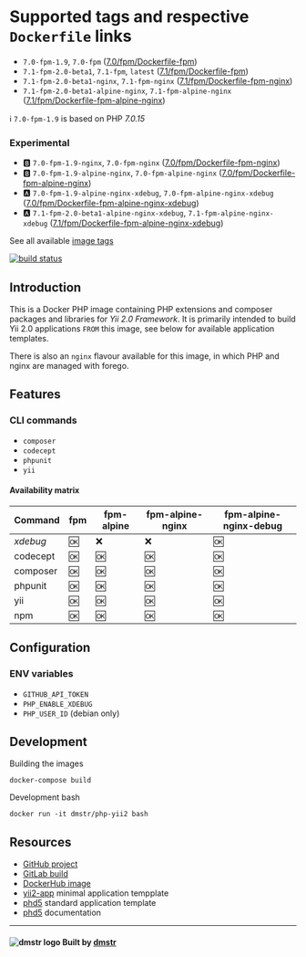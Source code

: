 Supported tags and respective `Dockerfile` links
================================================

- `7.0-fpm-1.9`, `7.0-fpm` ([7.0/fpm/Dockerfile-fpm](php-7.0/Dockerfile-fpm))
- `7.1-fpm-2.0-beta1`, `7.1-fpm`, `latest` ([7.1/fpm/Dockerfile-fpm](php-7.1/Dockerfile-fpm))
- `7.1-fpm-2.0-beta1-nginx`, `7.1-fpm-nginx` ([7.1/fpm/Dockerfile-fpm-nginx](nginx/Dockerfile-fpm-nginx))
- `7.1-fpm-2.0-beta1-alpine-nginx`, `7.1-fpm-alpine-nginx` ([7.1/fpm/Dockerfile-fpm-alpine-nginx](nginx/Dockerfile-fpm-alpine-nginx))

:information_source: `7.0-fpm-1.9` is based on PHP *7.0.15*

### Experimental

- :b: `7.0-fpm-1.9-nginx`, `7.0-fpm-nginx` ([7.0/fpm/Dockerfile-fpm-nginx](nginx/Dockerfile-fpm-nginx))
- :b: `7.0-fpm-1.9-alpine-nginx`, `7.0-fpm-alpine-nginx` ([7.0/fpm/Dockerfile-fpm-alpine-nginx](nginx/Dockerfile-fpm-alpine-nginx))
- :a: `7.0-fpm-1.9-alpine-nginx-xdebug`, `7.0-fpm-alpine-nginx-xdebug` ([7.0/fpm/Dockerfile-fpm-alpine-nginx-xdebug](nginx/Dockerfile-fpm-alpine-nginx-xdebug))
- :a: `7.1-fpm-2.0-beta1-alpine-nginx-xdebug`, `7.1-fpm-alpine-nginx-xdebug` ([7.1/fpm/Dockerfile-fpm-alpine-nginx-xdebug](nginx/Dockerfile-fpm-alpine-nginx-xdebug))

See all available [image tags](https://hub.docker.com/r/dmstr/php-yii2/tags/)

[![build status](https://git.hrzg.de/dmstr/docker-php-yii2/badges/master/build.svg)](https://git.hrzg.de/dmstr/docker-php-yii2/commits/master)

Introduction
------------

This is a Docker PHP image containing PHP extensions and composer packages and libraries for *Yii 2.0 Framework*. 
It is primarily intended to build Yii 2.0 applications `FROM` this image, see below for available application templates.

There is also an `nginx` flavour available for this image, in which PHP and nginx are managed with forego.


Features
--------

### CLI commands

 - `composer`
 - `codecept`
 - `phpunit`
 - `yii`

#### Availability matrix

| Command  | fpm  | fpm-alpine | fpm-alpine-nginx | fpm-alpine-nginx-debug |
|----------|------|------------|------------------|------------------------|
| *xdebug* | :ok: | :x:  | :x:  | :ok: |
| codecept | :ok: | :ok: | :ok: | :ok: |
| composer | :ok: | :ok: | :ok: | :ok: |
| phpunit  | :ok: | :ok: | :ok: | :ok: |
| yii      | :ok: | :ok: | :ok: | :ok: |
| npm      | :ok: | :ok: | :ok: | :ok: |

Configuration
-------------

### ENV variables

 - `GITHUB_API_TOKEN`
 - `PHP_ENABLE_XDEBUG`
 - `PHP_USER_ID` (debian only)


Development
-----------

Building the images

    docker-compose build

Development bash    

    docker run -it dmstr/php-yii2 bash


Resources
---------  

- [GitHub project](https://github.com/dmstr/docker-php-yii2)
- [GitLab build](https://git.hrzg.de/dmstr/docker-php-yii2/builds)
- [DockerHub image](https://hub.docker.com/r/dmstr/php-yii2/)
- [yii2-app](https://github.com/dmstr/docker-yii2-app) minimal application tempplate
- [phd5](https://github.com/dmstr/phd5-app) standard application template
- [phd5](https://github.com/dmstr/docs-phd5) documentation

---

#### ![dmstr logo](http://t.phundament.com/dmstr-16-cropped.png) Built by [dmstr](http://diemeisterei.de)
